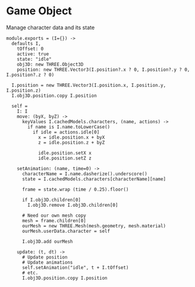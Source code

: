 Game Object
===========

Manage character data and its state

    module.exports = (I={}) ->
      defaults I,
        tOffset: 0
        active: true
        state: "idle"
        obj3D: new THREE.Object3D
        position: new THREE.Vector3(I.position?.x ? 0, I.position?.y ? 0, I.position?.z ? 0)

      I.position = new THREE.Vector3(I.position.x, I.position.y, I.position.z)
      I.obj3D.position.copy I.position

      self =
        I: I
        move: (byX, byZ) ->
          keyValues I.cachedModels.characters, (name, actions) ->
            if name is I.name.toLowerCase()
              if idle = actions.idle[0]
                x = idle.position.x + byX
                z = idle.position.z + byZ

                idle.position.setX x
                idle.position.setZ z

        setAnimation: (name, time=0) ->
          characterName = I.name.dasherize().underscore()
          state = I.cachedModels.characters[characterName][name]

          frame = state.wrap (time / 0.25).floor()

          if I.obj3D.children[0]
            I.obj3D.remove I.obj3D.children[0]

          # Need our own mesh copy
          mesh = frame.children[0]
          ourMesh = new THREE.Mesh(mesh.geometry, mesh.material)
          ourMesh.userData.character = self

          I.obj3D.add ourMesh

        update: (t, dt) ->
          # Update position
          # Update animations
          self.setAnimation("idle", t + I.tOffset)
          # etc.
          I.obj3D.position.copy I.position
